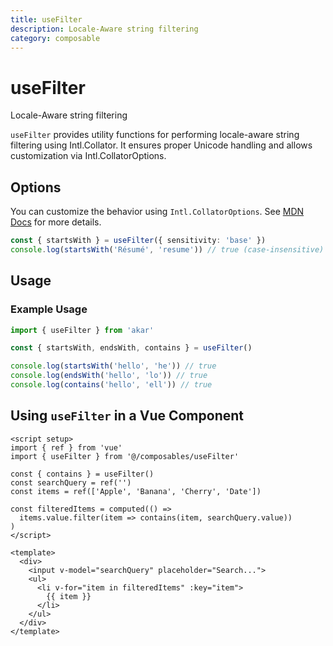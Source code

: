 ```yaml
---
title: useFilter
description: Locale-Aware string filtering
category: composable
---
```


# useFilter

<Description>
Locale-Aware string filtering
</Description>

`useFilter` provides utility functions for performing locale-aware string filtering using Intl.Collator. It ensures proper Unicode handling and allows customization via Intl.CollatorOptions.

## Options

You can customize the behavior using `Intl.CollatorOptions`. See [MDN Docs](https://developer.mozilla.org/en-US/docs/Web/JavaScript/Reference/Global_Objects/Intl/Collator/Collator#options) for more details.

```ts
const { startsWith } = useFilter({ sensitivity: 'base' })
console.log(startsWith('Résumé', 'resume')) // true (case-insensitive)
```

## Usage

### Example Usage

```ts
import { useFilter } from 'akar'

const { startsWith, endsWith, contains } = useFilter()

console.log(startsWith('hello', 'he')) // true
console.log(endsWith('hello', 'lo')) // true
console.log(contains('hello', 'ell')) // true
```

## Using `useFilter` in a Vue Component

```vue
<script setup>
import { ref } from 'vue'
import { useFilter } from '@/composables/useFilter'

const { contains } = useFilter()
const searchQuery = ref('')
const items = ref(['Apple', 'Banana', 'Cherry', 'Date'])

const filteredItems = computed(() =>
  items.value.filter(item => contains(item, searchQuery.value))
)
</script>

<template>
  <div>
    <input v-model="searchQuery" placeholder="Search...">
    <ul>
      <li v-for="item in filteredItems" :key="item">
        {{ item }}
      </li>
    </ul>
  </div>
</template>
```
